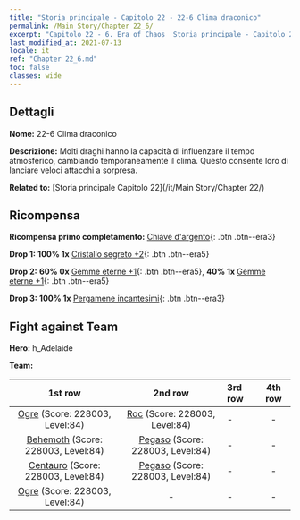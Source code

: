 ```yaml
---
title: "Storia principale - Capitolo 22 - 22-6 Clima draconico"
permalink: /Main Story/Chapter 22_6/
excerpt: "Capitolo 22 - 6. Era of Chaos  Storia principale - Capitolo 22_6. 22-6 Clima draconico"
last_modified_at: 2021-07-13
locale: it
ref: "Chapter 22_6.md"
toc: false
classes: wide
---
```


## Dettagli

 **Nome:** 22-6 Clima draconico

 **Descrizione:** Molti draghi hanno la capacità di influenzare il tempo atmosferico, cambiando temporaneamente il clima. Questo consente loro di lanciare veloci attacchi a sorpresa.

 **Related to:** [Storia principale Capitolo 22](/it/Main Story/Chapter 22/)

## Ricompensa

 **Ricompensa primo completamento:** [Chiave d'argento](/ItemsIT/con_693/){: .btn .btn--era3}

 **Drop 1:** **100% 1x** [Cristallo segreto +2](/ItemsIT/mat_80/){: .btn .btn--era5}

 **Drop 2:** **60% 0x** [Gemme eterne +1](/ItemsIT/mat_72/){: .btn .btn--era5}, **40% 1x** [Gemme eterne +1](/ItemsIT/mat_72/){: .btn .btn--era5}

 **Drop 3:** **100% 1x** [Pergamene incantesimi](/ItemsIT/con_694/){: .btn .btn--era3}


## Fight against Team
 **Hero:** h_Adelaide

 **Team:**


  | 1st row | 2nd row | 3rd row | 4th row |
  |:----:|:----:|:----|:----:|
  | [Ogre](/it/units/Ogre/) (Score: 228003, Level:84)  | [Roc](/it/units/Roc/) (Score: 228003, Level:84)  | - | - |
  | [Behemoth](/it/units/Behemoth/) (Score: 228003, Level:84)  | [Pegaso](/it/units/Pegasus/) (Score: 228003, Level:84)  | - | - |
  | [Centauro](/it/units/Centaur/) (Score: 228003, Level:84)  | [Pegaso](/it/units/Pegasus/) (Score: 228003, Level:84)  | - | - |
  | [Ogre](/it/units/Ogre/) (Score: 228003, Level:84)  | - | - | - |


